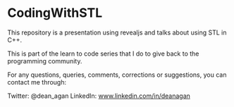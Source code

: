 # CodingWithSTL
This repository is a presentation using revealjs and talks about using STL in C++.

This is part of the learn to code series that I do to give back to the programming community.

For any questions, queries, comments, corrections or suggestions, you can contact me through:


Twitter: @dean_agan
LinkedIn: www.linkedin.com/in/deanagan
